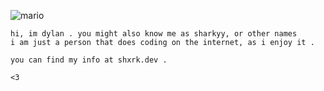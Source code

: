 ![mario](https://raw.githubusercontent.com/0xSharkyy/0xSharkyy/main/maaaaaaaaaaaaaaaaario.jpeg)

```
hi, im dylan . you might also know me as sharkyy, or other names
i am just a person that does coding on the internet, as i enjoy it .

you can find my info at shxrk.dev .

<3
```
